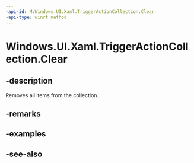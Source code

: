 ```yaml
---
-api-id: M:Windows.UI.Xaml.TriggerActionCollection.Clear
-api-type: winrt method
---
```


<!-- Method syntax
public void Clear()
-->

# Windows.UI.Xaml.TriggerActionCollection.Clear

## -description
Removes all items from the collection.



## -remarks


## -examples

## -see-also
